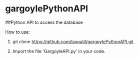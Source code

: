 # gargoylePythonAPI

##Python API to access the database

How to use:

1. git clone https://github.com/laxpatil/gargoylePythonAPI.git

2. Import the file 'GargoyleAPI.py' in your code.

